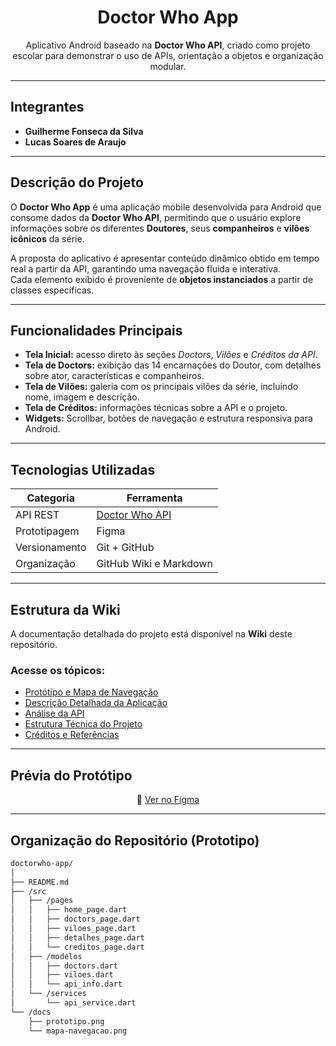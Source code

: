 <h1 align="center"> Doctor Who App</h1>

<p align="center">
Aplicativo Android baseado na <strong>Doctor Who API</strong>, criado como projeto escolar para demonstrar o uso de APIs, orientação a objetos e organização modular.  
</p>

---

## Integrantes
- **Guilherme Fonseca da Silva**
- **Lucas Soares de Araujo**

---

## Descrição do Projeto

O **Doctor Who App** é uma aplicação mobile desenvolvida para Android que consome dados da **Doctor Who API**, permitindo que o usuário explore informações sobre os diferentes **Doutores**, seus **companheiros** e **vilões icônicos** da série.

A proposta do aplicativo é apresentar conteúdo dinâmico obtido em tempo real a partir da API, garantindo uma navegação fluida e interativa.  
Cada elemento exibido é proveniente de **objetos instanciados** a partir de classes específicas.

---

## Funcionalidades Principais

- **Tela Inicial:** acesso direto às seções *Doctors*, *Vilões* e *Créditos da API*.  
- **Tela de Doctors:** exibição das 14 encarnações do Doutor, com detalhes sobre ator, características e companheiros.  
- **Tela de Vilões:** galeria com os principais vilões da série, incluindo nome, imagem e descrição.  
- **Tela de Créditos:** informações técnicas sobre a API e o projeto.  
- **Widgets:** Scrollbar, botões de navegação e estrutura responsiva para Android.  

---

## Tecnologias Utilizadas

| Categoria | Ferramenta |
|------------|-------------|
| API REST | [Doctor Who API](https://phoenixjaymes.com/lab/r-doctorwho-api/) |
| Prototipagem | Figma |
| Versionamento | Git + GitHub |
| Organização | GitHub Wiki e Markdown |

---

## Estrutura da Wiki

A documentação detalhada do projeto está disponível na **Wiki** deste repositório.

### Acesse os tópicos:

- [ Protótipo e Mapa de Navegação](../../wiki/Protótipo-e-Mapa-de-Navegação)  
- [ Descrição Detalhada da Aplicação](../../wiki/Descrição-Detalhada-da-Aplicação)  
- [ Análise da API](../../wiki/Análise-da-API)  
- [ Estrutura Técnica do Projeto](../../wiki/Estrutura-Técnica-do-Projeto)  
- [ Créditos e Referências](../../wiki/Créditos-e-Referências)

---

##  Prévia do Protótipo

<p align="center">
📎 <a href="https://www.figma.com/design/UYxNbmeVGet1iz3hLYcq04/Sem-t%C3%ADtulo?node-id=6-143&p=f&t=8Qq7N2UHstGLYOHi-0">Ver no Figma</a>  
</p>

---

##  Organização do Repositório (Prototipo)

```bash
doctorwho-app/
│
├── README.md
├── /src
│   ├── /pages
│   │   ├── home_page.dart
│   │   ├── doctors_page.dart
│   │   ├── viloes_page.dart
│   │   ├── detalhes_page.dart
│   │   └── creditos_page.dart
│   ├── /modelos
│   │   ├── doctors.dart
│   │   ├── viloes.dart
│   │   └── api_info.dart
│   └── /services
│       └── api_service.dart
└── /docs
    ├── prototipo.png
    └── mapa-navegacao.png

